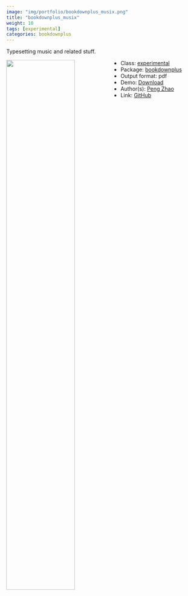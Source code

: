 ```yaml
---
image: "img/portfolio/bookdownplus_musix.png"
title: "bookdownplus_musix"
weight: 10
tags: [experimental]
categories: bookdownplus
---
```


Typesetting music and related stuff.

<!--more-->

<img class = "jf-image-shadow" src="../../img/portfolio/bookdownplus_musix.png" style="display: block; margin: auto;" width="60%"  align="left">

- Class: [experimental](../../tags/experimental)
- Package: [bookdownplus](bookdownplus)
- Output format: pdf
- Demo: [Download](https://pzhaonet.github.io/bookdownplus/upload/musix/showcase/musix.pdf)
- Author(s): [Peng Zhao](https://pzhao.org)
- Link: [GitHub](https://github.com/pzhaonet/bookdownplus)


